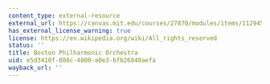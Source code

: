```yaml
---
content_type: external-resource
external_url: https://canvas.mit.edu/courses/27870/modules/items/1129458
has_external_license_warning: true
license: https://en.wikipedia.org/wiki/All_rights_reserved
status: ''
title: Boston Philharmonic Orchestra
uid: e5d3410f-088c-4800-a0e3-bfb26840aefa
wayback_url: ''
---
```

